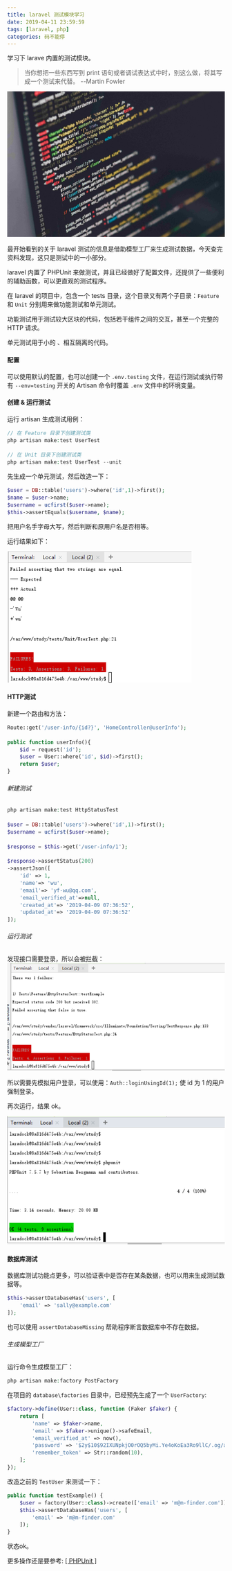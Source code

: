 ```yaml
---
title: laravel 测试模块学习
date: 2019-04-11 23:59:59
tags: [laravel, php]
categories: 码不能停
---
```


学习下 larave 内置的测试模块。

>当你想把一些东西写到 print 语句或者调试表达式中时，别这么做，将其写成一个测试来代替。
>        --Martin Fowler

![](laravel-testing/laravel.jpg)
<!-- more -->

最开始看到的关于 laravel 测试的信息是借助模型工厂来生成测试数据，今天查完资料发现，这只是测试中的一小部分。

laravel 内置了 PHPUnit 来做测试，并且已经做好了配置文件，还提供了一些便利的辅助函数，可以更直观的测试程序。

在 laravel 的项目中，包含一个 tests 目录，这个目录又有两个子目录：`Feature` 和 `Unit` 分别用来做功能测试和单元测试。


功能测试用于测试较大区块的代码，包括若干组件之间的交互，甚至一个完整的 HTTP 请求。

单元测试用于小的 、相互隔离的代码。

#### 配置
可以使用默认的配置，也可以创建一个 `.env.testing` 文件，在运行测试或执行带有    `--env=testing` 开关的 Artisan 命令时覆盖 `.env` 文件中的环境变量。

#### 创建 & 运行测试

运行 artisan 生成测试用例：
```php
// 在 Feature 目录下创建测试类
php artisan make:test UserTest

// 在 Unit 目录下创建测试类
php artisan make:test UserTest --unit
```

先生成一个单元测试，然后改造一下：
```php
$user = DB::table('users')->where('id',1)->first();
$name = $user->name;
$username = ucfirst($user->name);
$this->assertEquals($username, $name);
```

把用户名手字母大写，然后判断和原用户名是否相等。

运行结果如下：

![](laravel-testing/res.png)


#### HTTP测试
新建一个路由和方法：
```php
Route::get('/user-info/{id?}', 'HomeController@userInfo');

public function userInfo(){
    $id = request('id');
    $user = User::where('id', $id)->first();
    return $user;
}
```

###### 新建测试
```php
php artisan make:test HttpStatusTest

$user = DB::table('users')->where('id',1)->first();
$username = ucfirst($user->name);

$response = $this->get('/user-info/1');

$response->assertStatus(200)
->assertJson([
    'id' => 1,
    'name'=> 'wu',
    'email'=> 'yf-wu@qq.com',
    'email_verified_at'=>null,
    'created_at'=> '2019-04-09 07:36:52',
    'updated_at'=> '2019-04-09 07:36:52'
]);
```

###### 运行测试
发现接口需要登录，所以会被拦截：
![](laravel-testing/login.png)

所以需要先模拟用户登录，可以使用：`Auth::loginUsingId(1);` 使 id 为 1 的用户强制登录。

再次运行，结果 ok。

![](laravel-testing/ok.png)


#### 数据库测试
数据库测试功能点更多，可以验证表中是否存在某条数据，也可以用来生成测试数据等。

```php
$this->assertDatabaseHas('users', [
    'email' => 'sally@example.com'
]);
```

也可以使用 `assertDatabaseMissing` 帮助程序断言数据库中不存在数据。


###### 生成模型工厂
运行命令生成模型工厂：
```php
php artisan make:factory PostFactory
```

在项目的 `database\factories` 目录中，已经预先生成了一个 `UserFactory`:
```php
$factory->define(User::class, function (Faker $faker) {
    return [
        'name' => $faker->name,
        'email' => $faker->unique()->safeEmail,
        'email_verified_at' => now(),
        'password' => '$2y$10$92IXUNpkjO0rOQ5byMi.Ye4oKoEa3Ro9llC/.og/at2.uheWG/igi', // password
        'remember_token' => Str::random(10),
    ];
});
```

改造之前的 `TestUser` 来测试一下：

```php
public function testExample() {
    $user = factory(User::class)->create(['email' => 'm@m-finder.com']);
    $this->assertDatabaseHas('users', [
        'email' => 'm@m-finder.com'
    ]);
}
```

状态ok。


更多操作还是要参考: [ [ PHPUnit ] ](http://www.phpunit.cn)